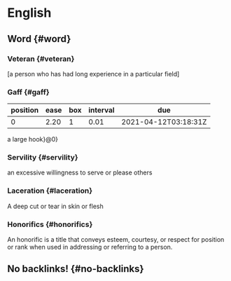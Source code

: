 # English


## Word {#word}


### Veteran {#veteran}

[a person who has had long experience in a particular field]


### Gaff {#gaff}

| position | ease | box | interval | due                  |
|----------|------|-----|----------|----------------------|
| 0        | 2.20 | 1   | 0.01     | 2021-04-12T03:18:31Z |

a large hook}@0}


### Servility {#servility}

an excessive willingness to serve or please others


### Laceration {#laceration}

A deep cut or tear in skin or flesh


### Honorifics {#honorifics}

An honorific is a title that conveys esteem, courtesy, or respect for position or rank when used in addressing or referring to a person.


## No backlinks! {#no-backlinks}
